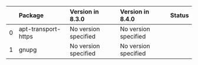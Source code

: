 <!-- markdown-link-check-disable -->

|    | Package             | Version in 8.3.0     | Version in 8.4.0     | Status   |
|---:|:--------------------|:---------------------|:---------------------|:---------|
|  0 | apt-transport-https | No version specified | No version specified |          |
|  1 | gnupg               | No version specified | No version specified |          |